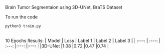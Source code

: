 <bold> Brain Tumor Segmentaion using 3D-UNet, BraTS Dataset </bold>

To run the code 
```
python3 train.py
```

<br>10 Epochs Results:
| Model | Loss | Label 1 | Label 2 | Label 3 |
| :---: | :---: | :---: |:---: |:---: |
|3D-UNet |1.08 |0.72 |0.47 |0.74 |
